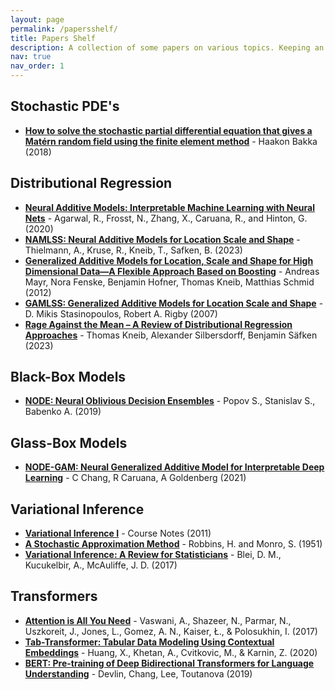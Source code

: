 ```yaml
---
layout: page
permalink: /papersshelf/
title: Papers Shelf
description: A collection of some papers on various topics. Keeping an organized list helps in building mental models and quickly remembering the crux of the work.
nav: true
nav_order: 1
---
```


<!-- _pages/publications.md -->
<!-- <div class="publications"> -->

## Stochastic PDE's

- **[How to solve the stochastic partial differential equation that gives a Matérn random field using the finite element method](https://arxiv.org/abs/1803.03765)** - Haakon Bakka (2018)

## Distributional Regression

- **[Neural Additive Models: Interpretable Machine Learning with Neural Nets](https://arxiv.org/abs/2004.13912)** - Agarwal, R., Frosst, N., Zhang, X., Caruana, R., and Hinton, G. (2020)
- **[NAMLSS: Neural Additive Models for Location Scale and Shape](https://arxiv.org/abs/2301.11862)** - Thielmann, A., Kruse, R., Kneib, T., Safken, B. (2023)
- **[Generalized Additive Models for Location, Scale and Shape for High Dimensional Data—A Flexible Approach Based on Boosting](https://academic.oup.com/jrsssc/article/61/3/403/7079619)** - Andreas Mayr, Nora Fenske, Benjamin Hofner, Thomas Kneib, Matthias Schmid (2012)
- **[GAMLSS: Generalized Additive Models for Location Scale and Shape](https://www.jstatsoft.org/article/view/v023i07)** - D. Mikis Stasinopoulos, Robert A. Rigby (2007)
- **[Rage Against the Mean – A Review of Distributional Regression Approaches](https://www.sciencedirect.com/science/article/pii/S2452306221000824)** - Thomas Kneib, Alexander Silbersdorff, Benjamin Säfken (2023)

## Black-Box Models

- **[NODE: Neural Oblivious Decision Ensembles](https://arxiv.org/abs/1909.06312)** - Popov S., Stanislav S., Babenko A. (2019)

## Glass-Box Models

- **[NODE-GAM: Neural Generalized Additive Model for Interpretable Deep Learning](https://arxiv.org/abs/2106.01613)** - C Chang, R Caruana, A Goldenberg (2021)

## Variational Inference

- **[Variational Inference I](https://www.cs.princeton.edu/courses/archive/fall11/cos597C/lectures/variational-inference-i.pdf)** - Course Notes (2011)
- **[A Stochastic Approximation Method](https://www.columbia.edu/~ww2040/8100F16/RM51.pdf)** - Robbins, H. and Monro, S. (1951)
- **[Variational Inference: A Review for Statisticians](https://arxiv.org/pdf/1601.00670)** - Blei, D. M., Kucukelbir, A., McAuliffe, J. D. (2017)

## Transformers

- **[Attention is All You Need](https://arxiv.org/abs/1706.03762)** - Vaswani, A., Shazeer, N., Parmar, N., Uszkoreit, J., Jones, L., Gomez, A. N., Kaiser, Ł., & Polosukhin, I. (2017)
- **[Tab-Transformer: Tabular Data Modeling Using Contextual Embeddings](https://arxiv.org/abs/2012.06678v1)** - Huang, X., Khetan, A., Cvitkovic, M., & Karnin, Z. (2020)
- **[BERT: Pre-training of Deep Bidirectional Transformers for Language Understanding](https://dl.acm.org/doi/10.1145/3292500.3330701)** - Devlin, Chang, Lee, Toutanova (2019)

<!-- <div id="chart"></div>

<script>
const papers = [
  {
    "title": "Solving SPDE giving a Matérn random field using the FEM",
    "author": "H. Bakka",
    "year": 2018,
    "link": "https://arxiv.org/abs/1803.03765",
    "abstract": "",
    "math": 80,
    "statistics": 15,
    "comp_sci": 5,
    "finance": 0
  },
  {
    "title": "The Recovery Theorem",
    "author": "Ross, S.",
    "year": 2015,
    "link": "https://www.jstor.org/stable/30035052",
    "abstract": "Shows how to recover the natural probability measure R from market prices of derivative securities.",
    "math": 0,
    "statistics": 20,
    "comp_sci": 10,
    "finance": 70
  },
  {
    "title": "Variable Selection Methods in regression models for binary data",
    "author": "S. Bag",
    "year": 2017,
    "link": "https://arxiv.org/abs/1601.00670",
    "abstract": "In this paper, we explore four main typologies (test-based, penalty-based, screening-based, and tree-based) of frequentist variable selection methods in logistic regression setup.",
    "math": 0,
    "statistics": 95,
    "comp_sci": 5,
    "finance": 0
  },
  {
    "title": "Neural Additive Models",
    "author": "Agarwal, R., Frosst, N., Zhang, X., Caruana, R., and Hinton, G.",
    "year": 2020,
    "link": "https://arxiv.org/abs/2004.13912",
    "abstract": "Interpretable Machine Learning with Neural Nets",
    "math": 10,
    "statistics": 30,
    "comp_sci": 60,
    "finance": 0
  },
  {
    "title": "NAMLSS: Neural Additive Models for Location Scale and Shape",
    "author": "Thielmann, A., Kruse, R., Kneib, T., Safken, B.",
    "year": 2023,
    "link": "https://arxiv.org/abs/2301.11862",
    "abstract": "Distributional Regression using Machine Learning",
    "math": 10,
    "statistics": 30,
    "comp_sci": 60,
    "finance": 0
  },
  {
    "title": "How Interpretable and Trustworthy are GAMs?",
    "author": "Benjamin L, S Tan, C Chang, G Hooker and R Caruana",
    "year": 2020,
    "link": "https://arxiv.org/abs/2006.06466",
    "abstract": "Which GAM should we trust?",
    "math": 10,
    "statistics": 45,
    "comp_sci": 45,
    "finance": 0
  },
  {
    "title": "Purifying Interaction Effects with the Functional ANOVA",
    "author": "Benjamin L, S Tan, C Chang, G Hooker and R Caruana",
    "year": 2020,
    "link": "https://arxiv.org/abs/1911.04974",
    "abstract": "An Efficient Algorithm for Recovering Identifiable Additive Models",
    "math": 20,
    "statistics": 40,
    "comp_sci": 40,
    "finance": 0
  },
  {
    "title": "Sparse Sequence-to-Sequence Models",
    "author": "B. Peters, V. Niculae and A. Martins ",
    "year": 2019,
    "link": "https://arxiv.org/abs/1905.05702",
    "abstract": "Introduces alpha entmax",
    "math": 30,
    "statistics": 30,
    "comp_sci": 40,
    "finance": 0
  },
  {
    "title": "NODE: Neural Oblivious Decision Ensembles",
    "author": "Popov S., Stanislav S., Babenko A.",
    "year": 2019,
    "link": "https://arxiv.org/abs/1909.06312",
    "abstract": "Generalizes ensembles of oblivious decision trees, but benefits from both end-to-end gradient-based optimization",
    "math": 10,
    "statistics": 60,
    "comp_sci": 30,
    "finance": 0
  },
  {
    "title": "GAMLSS: Generalized Additive Models for Location Scale and Shape",
    "author": "Mikis D., Rigby R.",
    "year": 2007,
    "link": "https://www.jstatsoft.org/article/view/v023i07",
    "abstract": "Foundational work in Distributional Regression",
    "math": 10,
    "statistics": 70,
    "comp_sci": 20,
    "finance": 0
  },
  {
    "title": "NODE-GAM: Neural Generalized Additive Model for Interpretable Deep Learning",
    "author": "C Chang, R Caruana, A Goldenberg",
    "year": 2021,
    "link": "https://arxiv.org/abs/2106.01613",
    "abstract": "Combines Node and GAMs",
    "math": 10,
    "statistics": 70,
    "comp_sci": 20,
    "finance": 0
  },
  {
    "title": "Attention is All You Need",
    "author": "Vaswani, A.",
    "year": 2017,
    "link": "https://arxiv.org/abs/1706.03762",
    "abstract": "Proposed the Transformer architecture, based solely on attention mechanisms, dispensing with recurrence and convolutions entirely.",
    "math": 10,
    "statistics": 20,
    "comp_sci": 70,
    "finance": 0
  },
  {
    "title": "Tab-Transformer: Tabular Data Modeling Using Contextual Embeddings",
    "author": "Huang, X., Khetan, A., Cvitkovic, M., & Karnin, Z.",
    "year": 2020,
    "link": "https://arxiv.org/abs/2012.06678v1",
    "abstract": "Built upon self-attention based Transformers. ",
    "math": 10,
    "statistics": 20,
    "comp_sci": 70,
    "finance": 0
  }
];
</script> -->
